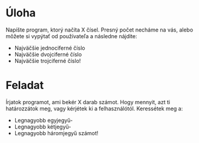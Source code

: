 # Úloha
Napíšte program, ktorý načíta X čísel. Presný počet necháme na vás, alebo môžete si vypýtať od používateľa a následne nájdite:
- Najväčšie jednociferné číslo
- Najväčšie dvojciferné číslo
- Najväčšie trojciferné číslo!

# Feladat
Írjatok programot, ami bekér X darab számot. Hogy mennyit, azt ti határozzátok meg, vagy kérjétek ki a felhasználótól. Keressétek meg a:
- Legnagyobb egyjegyű-
- Legnagyobb kétjegyű-
- Legnagyobb háromjegyű számot!
